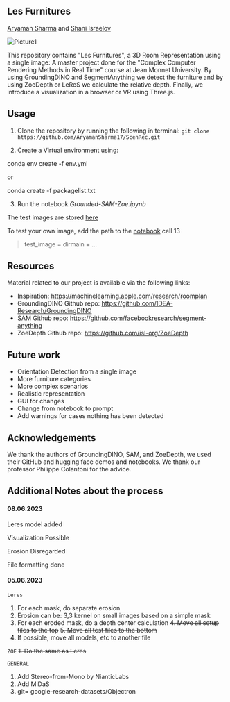 ## Les Furnitures 
[Aryaman Sharma](https://github.com/AryamanSharma17) and [Shani Israelov](https://github.com/shani1610)

![Picture1](https://github.com/AryamanSharma17/ScenRec/assets/56839113/e611fdc5-b539-40f9-b73e-09ab3187a51d)

This repository contains "Les Furnitures", a 3D Room Representation using a single image: A master project done for the "Complex Computer Rendering Methods in Real Time" course at Jean Monnet University. By using GroundingDINO and SegmentAnything we detect the furniture and by using ZoeDepth or LeReS we calculate the relative depth. 
Finally, we introduce a visualization in a browser or VR using Three.js.

## Usage
1. Clone the repository by running the following in terminal:
``
git clone https://github.com/AryamanSharma17/ScenRec.git
``

2. Create a Virtual environment using: 

conda env create -f env.yml

or

conda create -f packagelist.txt

3. Run the notebook *Grounded-SAM-Zoe.ipynb*

The test images are stored [here](https://github.com/AryamanSharma17/ScenRec/tree/master/Resource/Test_images)

To test your own image, add the path to the [notebook](https://github.com/AryamanSharma17/ScenRec/blob/master/Grounded-SAM-Zoe.ipynb) cell 13
>test_image = dirmain + ...

## Resources

Material related to our project is available via the following links:

- Inspiration: https://machinelearning.apple.com/research/roomplan
- GroundingDINO Github repo: https://github.com/IDEA-Research/GroundingDINO
- SAM Github repo: https://github.com/facebookresearch/segment-anything
- ZoeDepth Github repo: https://github.com/isl-org/ZoeDepth

## Future work 
* Orientation Detection from a single image 
* More furniture categories
* More complex scenarios 
* Realistic representation 
* GUI for changes
* Change from notebook to prompt 
* Add warnings for cases nothing has been detected

## Acknowledgements

We thank the authors of GroundingDINO, SAM, and ZoeDepth, we used their GitHub and hugging face demos and notebooks. 
We thank our professor Philippe Colantoni for the advice. 

## Additional Notes about the process

#### 08.06.2023

Leres model added

Visualization Possible

Erosion Disregarded

File formatting done

#### 05.06.2023
`Leres`
1. For each mask, do separate erosion
2. Erosion can be: 3,3 kernel on small images based on a simple mask
3. For each eroded mask, do a depth center calculation
~~4. Move all setup files to the top~~
~~5. Move all test files to the bottom~~
6. If possible, move all models, etc to another file

 
`ZOE`
~~1. Do the same as Leres~~


`GENERAL`
1. Add Stereo-from-Mono by NianticLabs
2. Add MiDaS
3. git= google-research-datasets/Objectron

